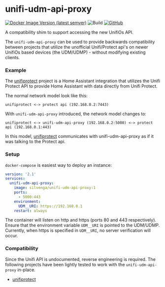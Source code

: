 # unifi-udm-api-proxy

[![Docker Image Version (latest semver)](https://img.shields.io/docker/v/silvenga/unifi-udm-api-proxy?label=docker%20hub&sort=semver&cacheSeconds=3600&logo=Docker&logoColor=WhiteSmoke)](https://hub.docker.com/r/silvenga/unifi-udm-api-proxy)
![Build](https://github.com/Silvenga/unifi-udm-api-proxy/workflows/Build/badge.svg)
[![GitHub](https://img.shields.io/github/license/Silvenga/unifi-udm-api-proxy?cacheSeconds=3600)](https://github.com/Silvenga/unifi-udm-api-proxy/blob/master/LICENSE)

A compatibility shim to support accessing the new UnifiOs API.

The `unifi-udm-api-proxy` can be used to provide backwards compatibility between projects that utilize the unofficial Unifi/Protect api's on newer UnifiOs based devices (the UDM/UDMP) - without modifying existing clients.

### Example

The [unifiprotect](https://github.com/briis/unifiprotect) project is a Home Assistant integration that utilizes the Unifi Protect API to provide Home Assistant with data directly from Unifi Protect.

The normal network model look like this:

```
unifiprotect <-> protect api (192.168.0.2:7443)
```

With `unifi-udm-api-proxy` introduced, the network model changes to:

```
unifiprotect <-> unifi-udm-api-proxy (192.168.0.2:5000) <-> protect api (192.168.0.1:443)
```

In this model, [unifiprotect](https://github.com/briis/unifiprotect) communicates with unifi-udm-api-proxy as if it was talking to the Protect api.

### Setup

`docker-compose` is easiest way to deploy an instance:

```yaml
version: '2.1'
services:
  unifi-udm-api-proxy:
    image: silvenga/unifi-udm-api-proxy:1
    ports:
      - 5000:443
    environment:
      UDM__URI: https://192.168.0.1
    restart: always
```

The container will listen on http and https (ports 80 and 443 respectively). Ensure that the environment variable `UDM__URI` is pointed to the UDM/UDMP. Currently, when https is specified in `UDM__URI`, no server verification will occur.

### Compatibility

Since the Unifi API is undocumented, reverse engineering is required. The following projects have been lightly tested to work with the `unifi-udm-api-proxy` in-place.

- [unifiprotect](https://github.com/briis/unifiprotect)
